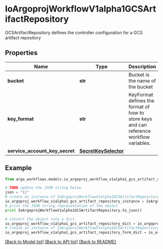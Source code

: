 # IoArgoprojWorkflowV1alpha1GCSArtifactRepository

GCSArtifactRepository defines the controller configuration for a GCS artifact repository

## Properties

Name | Type | Description | Notes
------------ | ------------- | ------------- | -------------
**bucket** | **str** | Bucket is the name of the bucket | [optional] 
**key_format** | **str** | KeyFormat defines the format of how to store keys and can reference workflow variables. | [optional] 
**service_account_key_secret** | [**SecretKeySelector**](SecretKeySelector.md) |  | [optional] 

## Example

```python
from argo_workflows.models.io_argoproj_workflow_v1alpha1_gcs_artifact_repository import IoArgoprojWorkflowV1alpha1GCSArtifactRepository

# TODO update the JSON string below
json = "{}"
# create an instance of IoArgoprojWorkflowV1alpha1GCSArtifactRepository from a JSON string
io_argoproj_workflow_v1alpha1_gcs_artifact_repository_instance = IoArgoprojWorkflowV1alpha1GCSArtifactRepository.from_json(json)
# print the JSON string representation of the object
print IoArgoprojWorkflowV1alpha1GCSArtifactRepository.to_json()

# convert the object into a dict
io_argoproj_workflow_v1alpha1_gcs_artifact_repository_dict = io_argoproj_workflow_v1alpha1_gcs_artifact_repository_instance.to_dict()
# create an instance of IoArgoprojWorkflowV1alpha1GCSArtifactRepository from a dict
io_argoproj_workflow_v1alpha1_gcs_artifact_repository_form_dict = io_argoproj_workflow_v1alpha1_gcs_artifact_repository.from_dict(io_argoproj_workflow_v1alpha1_gcs_artifact_repository_dict)
```
[[Back to Model list]](../README.md#documentation-for-models) [[Back to API list]](../README.md#documentation-for-api-endpoints) [[Back to README]](../README.md)



